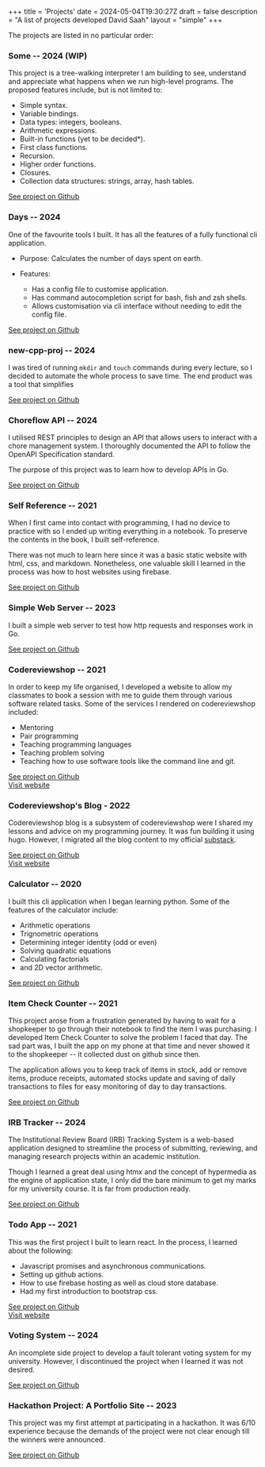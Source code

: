 +++
title = 'Projects'
date = 2024-05-04T19:30:27Z
draft = false
description = "A list of projects developed David Saah"
layout = "simple"
+++

The projects are listed in no particular order:

### Some -- 2024 (WIP)

This project is a tree-walking interpreter I am building to see, understand and
appreciate what happens when we run high-level programs. The proposed features
include, but is not limited to:

- Simple syntax.
- Variable bindings.
- Data types: integers, booleans.
- Arithmetic expressions.
- Built-in functions (yet to be decided*).
- First class functions.
- Recursion.
- Higher order functions.
- Closures.
- Collection data structures: strings, array, hash tables.

[See project on Github](https://github.com/DaveSaah/some)

### Days -- 2024

One of the favourite tools I built. It has all the features of a fully functional
cli application.

- Purpose: Calculates the number of days spent on earth.
- Features:

  - Has a config file to customise application.
  - Has command autocompletion script for bash, fish and zsh shells.
  - Allows customisation via cli interface without needing to edit the config file.

[See project on Github](https://github.com/DaveSaah/days)

### new-cpp-proj -- 2024

I was tired of running `mkdir` and `touch` commands during every lecture, so I
decided to automate the whole process to save time.
The end product was a tool that simplifies

[See project on Github](https://github.com/DaveSaah/new-cpp-proj)

### Choreflow API -- 2024

I utilised REST principles to design an API that allows users to interact with
a chore management system. I thoroughly documented the API to follow the
OpenAPI Specification standard.

The purpose of this project was to learn how to develop APIs in Go.

[See project on Github](https://github.com/DaveSaah/choreflow-api)

### Self Reference -- 2021

When I first came into contact with programming, I had no device to practice
with so I ended up writing everything in a notebook. To preserve the contents
in the book, I built self-reference.

There was not much to learn here since it was a basic static website with html,
css, and markdown. Nonetheless, one valuable skill I learned in the process was
how to host websites using firebase.

[See project on Github](https://github.com/DaveSaah/Self-Reference)

### Simple Web Server -- 2023

I built a simple web server to test how http requests and responses work in Go.

[See project on Github](https://github.com/DaveSaah/simple-web-server)

### Codereviewshop -- 2021

In order to keep my life organised, I developed a website to allow my classmates
to book a session with me to guide them through various software related tasks.
Some of the services I rendered on codereviewshop included:

- Mentoring
- Pair programming
- Teaching programming languages
- Teaching problem solving
- Teaching how to use software tools like the command line and git.

[See project on Github](https://github.com/DaveSaah/codereviewshop) \
[Visit website](https://codereviewshop.web.app/)

### Codereviewshop's Blog - 2022

Codereviewshop blog is a subsystem of codereviewshop were I shared my lessons and
advice on my programming journey. It was fun building it using hugo. However, I
migrated all the blog content to my official [substack](https://davesaah.substack.com).

[See project on Github](https://github.com/DaveSaah/blog) \
[Visit website](https://codereviewblog.web.app/)

### Calculator -- 2020

I built this cli application when I began learning python. Some of the features of
the calculator include:

- Arithmetic operations
- Trignometric operations
- Determining integer identity (odd or even)
- Solving quadratic equations
- Calculating factorials
- and 2D vector arithmetic.

[See project on Github](https://github.com/DaveSaah/Calculator)

### Item Check Counter -- 2021

This project arose from a frustration generated by having to wait for a shopkeeper
to go through their notebook to find the item I was purchasing. I developed Item
Check Counter to solve the problem I faced that day. The sad part was, I built the
app on my phone at that time and never showed it to the shopkeeper -- it collected
dust on github since then.

The application allows you to keep track of items in stock, add or remove items,
produce receipts, automated stocks update and saving of daily transactions to files
for easy monitoring of day to day transactions.

[See project on Github](https://github.com/DaveSaah/Item-Check)

### IRB Tracker -- 2024

The Institutional Review Board (IRB) Tracking System is a web-based application
designed to streamline the process of submitting, reviewing, and managing research
projects within an academic institution.

Though I learned a great deal using htmx and the concept of hypermedia as the engine
of application state, I only did the bare minimum to get my marks for my university
course. It is far from production ready.

[See project on Github](https://github.com/DaveSaah/irb-tracker)

### Todo App -- 2021

This was the first project I built to learn react. In the process, I learned
about the following:

- Javascript promises and asynchronous communications.
- Setting up github actions.
- How to use firebase hosting as well as cloud store database.
- Had my first introduction to bootstrap css.

[See project on Github](https://github.com/DaveSaah/todo-app) \
[Visit website](https://mytodo-ep.web.app/)

### Voting System -- 2024

An incomplete side project to develop a fault tolerant voting system for my university.
However, I discontinued the project when I learned it was not desired.

[See project on Github](https://github.com/DaveSaah/voting-system)

### Hackathon Project: A Portfolio Site -- 2023

This project was my first attempt at participating in a hackathon. It was 6/10
experience because the demands of the project were not clear enough till the
winners were announced.

[See project on Github](https://github.com/DaveSaah/portfolio-mlh-hackathon)
